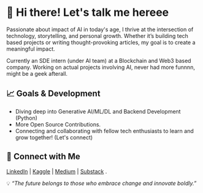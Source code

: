 # 👋 Hi there! Let's talk me hereee
Passionate about impact of AI in today's age, I thrive at the intersection of technology, storytelling, and personal growth. Whether it’s building tech based projects or writing thought-provoking articles, my goal is to create a meaningful impact.

Currently an SDE intern (under AI team) at a Blockchain and Web3 based company. Working on actual projects involving AI, never had more funnnn, might be a geek afterall.

## 📈 Goals & Development
- Diving deep into Generative AI/ML/DL and Backend Development (Python)
- More Open Source Contributions.
- Connecting and collaborating with fellow tech enthusiasts to learn and grow together! (Let's connect)

## 🤝 Connect with Me
[LinkedIn](https://www.linkedin.com/in/bhavya-jha-52461b250/) | [Kaggle](https://www.kaggle.com/bhavyajha04) | [Medium](https://medium.com/@bhavyajha1404) | [Substack](https://substack.com/@04bhavyaa)  .

💡 *“The future belongs to those who embrace change and innovate boldly.”*
